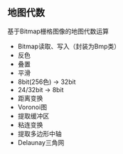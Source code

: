 ## 地图代数

基于Bitmap栅格图像的地图代数运算

+ Bitmap读取、写入（封装为Bmp类）
+ 反色
+ 叠置
+ 平滑
+ 8bit(256色) -> 32bit
+ 24/32bit -> 8bit
+ 距离变换
+ Voronoi图
+ 提取缓冲区
+ 粘连变换
+ 提取多边形中轴
+ Delaunay三角网

